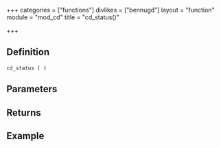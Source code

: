 +++
categories = ["functions"]
divlikes = ["bennugd"]
layout = "function"
module = "mod_cd"
title = "cd_status()"

+++

## Definition

    cd_status ( )

## Parameters

## Returns

## Example
